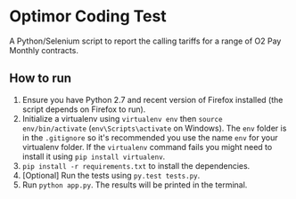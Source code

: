 Optimor Coding Test
===================

A Python/Selenium script to report the calling tariffs for a range of O2 Pay Monthly contracts.

## How to run

1. Ensure you have Python 2.7 and recent version of Firefox installed (the script depends on Firefox to run).
2. Initialize a virtualenv using `virtualenv env` then `source env/bin/activate` (`env\Scripts\activate` on Windows).  The `env` folder is in the `.gitignore` so it's recommended you use the name `env` for your virtualenv folder.  If the `virtualenv` command fails you might need to install it using `pip install virtualenv`.
3. `pip install -r requirements.txt` to install the dependencies.
4. [Optional] Run the tests using `py.test tests.py`.
5. Run `python app.py`.  The results will be printed in the terminal.
